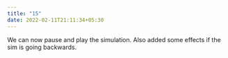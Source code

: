 ```yaml
---
title: "15"
date: 2022-02-11T21:11:34+05:30
---
```


We can now pause and play the simulation. Also added some effects
if the sim is going backwards.

